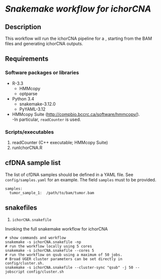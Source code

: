 # *Snakemake workflow for ichorCNA*

## Description
This workflow will run the ichorCNA pipeline for a , starting from the BAM files and generating ichorCNA outputs. 

## Requirements
### Software packages or libraries
 - R-3.3
   - HMMcopy
   - optparse
 - Python 3.4 
   - snakemake-3.12.0
   - PyYAML-3.12
 - HMMcopy Suite (<http://compbio.bccrc.ca/software/hmmcopy/>).  
 		-In particular, `readCounter` is used.

### Scripts/executables
1. readCounter (C++ executable; HMMcopy Suite)
2. runIchorCNA.R

## cfDNA sample list
The list of cfDNA samples should be defined in a YAML file.  See `config/samples.yaml` for an example.  The field `samples` must to be provided.  
```
samples:
  tumor_sample_1:  /path/to/bam/tumor.bam
```

## snakefiles
1. `ichorCNA.snakefile`


Invoking the full snakemake workflow for ichorCNA
```
# show commands and workflow
snakemake -s ichorCNA.snakefile -np
# run the workflow locally using 5 cores
snakemake -s ichorCNA.snakefile --cores 5
# run the workflow on qsub using a maximum of 50 jobs. 
# Broad UGER cluster parameters can be set directly in config/cluster.sh. 
snakemake -s ichorCNA.snakefile --cluster-sync "qsub" -j 50 --jobscript config/cluster.sh
```
